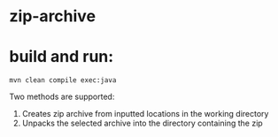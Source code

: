 # zip-archive

# build and run:
    mvn clean compile exec:java

Two methods are supported:
1. Creates zip archive from inputted locations in the working directory
2. Unpacks the selected archive into the directory containing the zip
